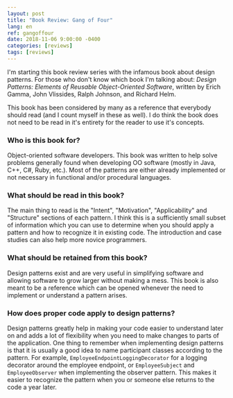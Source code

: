 ```yaml
---
layout: post
title: "Book Review: Gang of Four"
lang: en
ref: gangoffour
date: 2018-11-06 9:00:00 -0400
categories: [reviews]
tags: [reviews]
---
```

I'm starting this book review series with the infamous book about design patterns. For those who don't know which book I'm talking about: *Design Patterns: Elements of Reusable Object-Oriented Software*, written by Erich Gamma, John Vlissides, Ralph Johnson, and Richard Helm.

This book has been considered by many as a reference that everybody should read (and I count myself in these as well). I do think the book does not need to be read in it's entirety for the reader to use it's concepts.

### Who is this book for?
Object-oriented software developers. This book was written to help solve problems generally found when developing OO software (mostly in Java, C++, C#, Ruby, etc.). Most of the patterns are either already implemented or not necessary in functional and/or procedural languages.

### What should be read in this book?
The main thing to read is the "Intent", "Motivation", "Applicability" and "Structure" sections of each pattern. I think this is a sufficiently small subset of information which you can use to determine when you should apply a pattern and how to recognize it in existing code. The introduction and case studies can also help more novice programmers.

### What should be retained from this book?
Design patterns exist and are very useful in simplifying software and allowing software to grow larger without making a mess. This book is also meant to be a reference which can be opened whenever the need to implement or understand a pattern arises.

### How does proper code apply to design patterns?
Design patterns greatly help in making your code easier to understand later on and adds a lot of flexibility when you need to make changes to parts of the application. One thing to remember when implementing design patterns is that it is usually a good idea to name participant classes according to the pattern. For example, `EmployeeEndpointLoggingDecorator` for a logging decorator around the employee endpoint, or `EmployeeSubject` and `EmployeeObserver` when implementing the observer pattern. This makes it easier to recognize the pattern when you or someone else returns to the code a year later.
